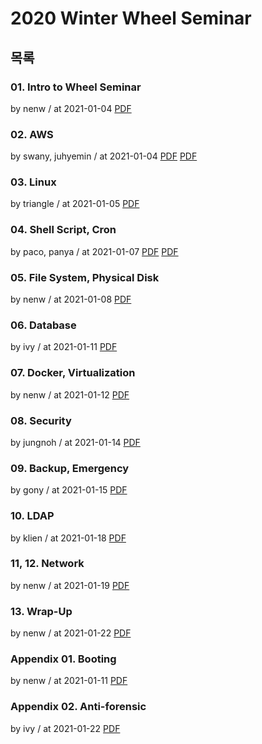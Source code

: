 # 2020 Winter Wheel Seminar

## 목록

### 01. Intro to Wheel Seminar

by nenw / at 2021-01-04
[PDF](https://s3.ap-northeast-2.amazonaws.com/sparcs.home/nenw_1611407144542.pdf)

### 02. AWS

by swany, juhyemin / at 2021-01-04
[PDF](https://s3.ap-northeast-2.amazonaws.com/sparcs.home/swany%2C%20juhyemin_1611407191547.pdf)
[PDF](https://s3.ap-northeast-2.amazonaws.com/sparcs.home/swany%2C%20juhyemin_1611407191553.pdf)

### 03. Linux

by triangle / at 2021-01-05
[PDF](https://s3.ap-northeast-2.amazonaws.com/sparcs.home/triangle_1611407218271.pdf)

### 04. Shell Script, Cron

by paco, panya / at 2021-01-07
[PDF](https://s3.ap-northeast-2.amazonaws.com/sparcs.home/paco%2C%20panya_1611407479214.pdf)
[PDF](https://s3.ap-northeast-2.amazonaws.com/sparcs.home/paco%2C+panya_1611407479216.pdf)

### 05. File System, Physical Disk

by nenw / at 2021-01-08
[PDF](https://s3.ap-northeast-2.amazonaws.com/sparcs.home/nenw_1611407513012.pdf)

### 06. Database

by ivy / at 2021-01-11
[PDF](https://s3.ap-northeast-2.amazonaws.com/sparcs.home/ivy_1611408010200.pdf)

### 07. Docker, Virtualization

by nenw / at 2021-01-12
[PDF](https://s3.ap-northeast-2.amazonaws.com/sparcs.home/nenw_1611407585803.pdf)

### 08. Security

by jungnoh / at 2021-01-14
[PDF](https://s3.ap-northeast-2.amazonaws.com/sparcs.home/jungnoh_1611407827726.pdf)

### 09. Backup, Emergency

by gony / at 2021-01-15
[PDF](https://s3.ap-northeast-2.amazonaws.com/sparcs.home/gony_1611408056175.pdf)

### 10. LDAP

by klien / at 2021-01-18
[PDF](https://s3.ap-northeast-2.amazonaws.com/sparcs.home/klien_1611408071314.pdf)

### 11, 12. Network

by nenw / at 2021-01-19
[PDF](https://s3.ap-northeast-2.amazonaws.com/sparcs.home/nenw_1611408110204.pdf)

### 13. Wrap-Up

by nenw / at 2021-01-22
[PDF](https://s3.ap-northeast-2.amazonaws.com/sparcs.home/nenw_1611408144576.pdf)

### Appendix 01. Booting

by nenw / at 2021-01-11
[PDF](https://s3.ap-northeast-2.amazonaws.com/sparcs.home/nenw_1611407608726.pdf)

### Appendix 02. Anti-forensic

by ivy / at 2021-01-22
[PDF](https://s3.ap-northeast-2.amazonaws.com/sparcs.home/ivy_1611408129799.pdf)
